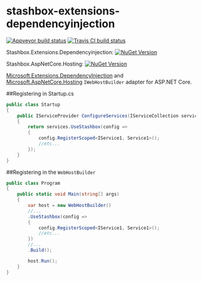 # stashbox-extensions-dependencyinjection
[![Appveyor build status](https://img.shields.io/appveyor/ci/pcsajtai/stashbox-extensions-dependencyinjection/master.svg?label=appveyor)](https://ci.appveyor.com/project/pcsajtai/stashbox-extensions-dependencyinjection/branch/master) [![Travis CI build status](https://img.shields.io/travis/z4kn4fein/stashbox-extensions-dependencyinjection/master.svg?label=travis-ci)](https://travis-ci.org/z4kn4fein/stashbox-extensions-dependencyinjection)

Stashbox.Extensions.Dependencyinjection: [![NuGet Version](https://buildstats.info/nuget/Stashbox.Extensions.Dependencyinjection)](https://www.nuget.org/packages/Stashbox.Extensions.Dependencyinjection/)

Stashbox.AspNetCore.Hosting: [![NuGet Version](https://buildstats.info/nuget/Stashbox.AspNetCore.Hosting)](https://www.nuget.org/packages/Stashbox.AspNetCore.Hosting/)

[Microsoft.Extensions.DependencyInjection](https://github.com/aspnet/DependencyInjection) and [Microsoft.AspNetCore.Hosting](https://github.com/aspnet/Hosting) `IWebHostBuilder` adapter for ASP.NET Core.

##Registering in Startup.cs
```c#
public class Startup
{
    public IServiceProvider ConfigureServices(IServiceCollection services)
    {
        return services.UseStashbox(config =>
        {
            config.RegisterScoped<IService1, Service1>();
            //etc...
        });
    }
}
```
##Registering in the `WebHostBuilder`
```c#
public class Program
{
    public static void Main(string[] args)
    {
        var host = new WebHostBuilder()
        //...
        .UseStashbox(config =>
        {
            config.RegisterScoped<IService1, Service1>();
            //etc...
        })
        //...
        .Build();

        host.Run();
    }
}
```
